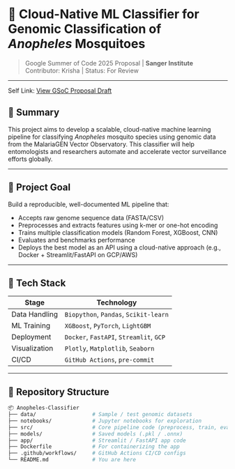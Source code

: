 # 🧬 Cloud-Native ML Classifier for Genomic Classification of *Anopheles* Mosquitoes

> Google Summer of Code 2025 Proposal | **Sanger Institute**  
> Contributor: Krisha | Status: For Review

---
Self Link: [View GSoC Proposal Draft](https://docs.google.com/document/d/1vhLDmtNGIYiJTOX3fdL9POejZ-XjGz7dfH1JXPArSZM/edit?usp=sharing)

## 📌 Summary

This project aims to develop a scalable, cloud-native machine learning pipeline for classifying *Anopheles* mosquito species using genomic data from the MalariaGEN Vector Observatory. This classifier will help entomologists and researchers automate and accelerate vector surveillance efforts globally.

---

## 🚀 Project Goal

Build a reproducible, well-documented ML pipeline that:
- Accepts raw genome sequence data (FASTA/CSV)
- Preprocesses and extracts features using k-mer or one-hot encoding
- Trains multiple classification models (Random Forest, XGBoost, CNN)
- Evaluates and benchmarks performance
- Deploys the best model as an API using a cloud-native approach (e.g., Docker + Streamlit/FastAPI on GCP/AWS)

---

## 🧱 Tech Stack

| Stage            | Technology                             |
|------------------|----------------------------------------|
| Data Handling    | `Biopython`, `Pandas`, `Scikit-learn`  |
| ML Training      | `XGBoost`, `PyTorch`, `LightGBM`       |
| Deployment       | `Docker`, `FastAPI`, `Streamlit`, `GCP`|
| Visualization    | `Plotly`, `Matplotlib`, `Seaborn`      |
| CI/CD            | `GitHub Actions`, `pre-commit`         |

---

## 📂 Repository Structure

```bash
📦 Anopheles-Classifier
├── data/                  # Sample / test genomic datasets
├── notebooks/             # Jupyter notebooks for exploration
├── src/                   # Core pipeline code (preprocess, train, evaluate)
├── models/                # Saved models (.pkl / .onnx)
├── app/                   # Streamlit / FastAPI app code
├── Dockerfile             # For containerizing the app
├── .github/workflows/     # GitHub Actions CI/CD configs
└── README.md              # You are here
